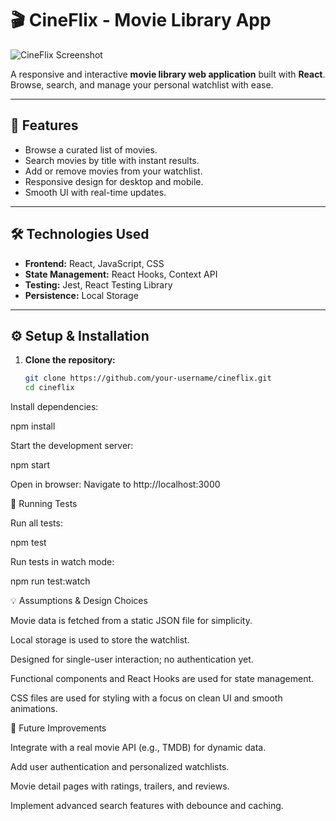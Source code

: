 # 🎬 CineFlix - Movie Library App

![CineFlix Screenshot](./screenshot.png)  

A responsive and interactive **movie library web application** built with **React**. Browse, search, and manage your personal watchlist with ease.

---

## 🚀 Features
- Browse a curated list of movies.
- Search movies by title with instant results.
- Add or remove movies from your watchlist.
- Responsive design for desktop and mobile.
- Smooth UI with real-time updates.

---

## 🛠 Technologies Used
- **Frontend:** React, JavaScript, CSS
- **State Management:** React Hooks, Context API
- **Testing:** Jest, React Testing Library
- **Persistence:** Local Storage

---

## ⚙️ Setup & Installation

1. **Clone the repository:**
   ```bash
   git clone https://github.com/your-username/cineflix.git
   cd cineflix
Install dependencies:

npm install


Start the development server:

npm start


Open in browser:
Navigate to http://localhost:3000

🧪 Running Tests

Run all tests:

npm test


Run tests in watch mode:

npm run test:watch

💡 Assumptions & Design Choices

Movie data is fetched from a static JSON file for simplicity.

Local storage is used to store the watchlist.

Designed for single-user interaction; no authentication yet.

Functional components and React Hooks are used for state management.

CSS files are used for styling with a focus on clean UI and smooth animations.

🔮 Future Improvements

Integrate with a real movie API (e.g., TMDB) for dynamic data.

Add user authentication and personalized watchlists.

Movie detail pages with ratings, trailers, and reviews.

Implement advanced search features with debounce and caching.

